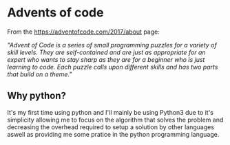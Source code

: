 # Advents of code

From the https://adventofcode.com/2017/about page:

*"Advent of Code is a series of small programming puzzles for a variety of skill levels. They are self-contained and are just as appropriate for an expert who wants to stay sharp as they are for a beginner who is just learning to code. Each puzzle calls upon different skills and has two parts that build on a theme."*


## Why python?

It's my first time using python and I'll mainly be using Python3 due to it's simplicity allowing me to focus on the algorithm that solves the problem and decreasing the overhead required to setup a solution by other languages aswell as providing me some pratice in the python programming language.

